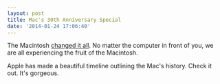 ```yaml
---
layout: post
title: Mac's 30th Anniversary Special
date: '2014-01-24 17:06:40'
---
```


<p>The Macintosh <a href="http://vintagezen.com/zen/2014/1/23/hello">changed it all</a>. No matter the computer in front of you, we are all experiencing the fruit of the Macintosh. </p>

<p>Apple has made a beautiful timeline outlining the Mac's history. Check it out. It's gorgeous. </p>